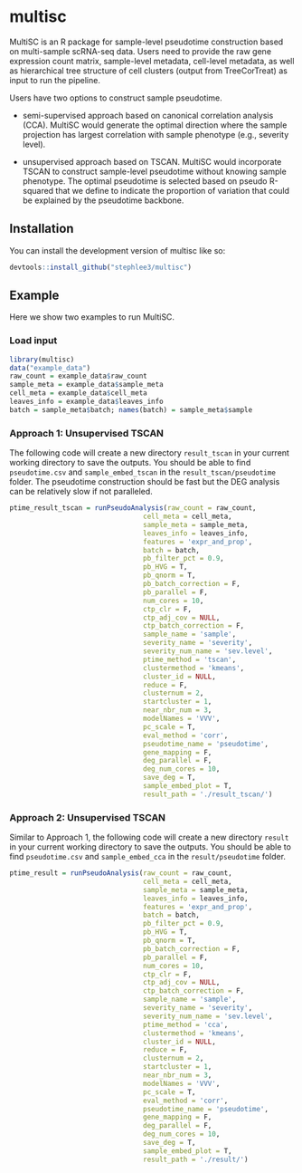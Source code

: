 
# multisc

<!-- badges: start -->
<!-- badges: end -->

MultiSC is an R package for sample-level pseudotime construction based on multi-sample scRNA-seq data. Users need to provide the raw gene expression count matrix, sample-level metadata, cell-level metadata, as well as hierarchical tree structure of cell clusters (output from TreeCorTreat) as input to run the pipeline. 

Users have two options to construct sample pseudotime.

* semi-supervised approach based on canonical correlation analysis (CCA). MultiSC would generate the optimal direction where the sample projection has largest correlation with sample phenotype (e.g., severity level).

* unsupervised approach based on TSCAN. MultiSC would incorporate TSCAN to construct sample-level pseudotime without knowing sample phenotype. The optimal pseudotime is selected based on pseudo R-squared that we define to indicate the proportion of variation that could be explained by the pseudotime backbone. 

## Installation

You can install the development version of multisc like so:

``` r
devtools::install_github("stephlee3/multisc")
```



## Example

Here we show two examples to run MultiSC.

### Load input

``` r
library(multisc)
data("example_data")
raw_count = example_data$raw_count
sample_meta = example_data$sample_meta
cell_meta = example_data$cell_meta
leaves_info = example_data$leaves_info
batch = sample_meta$batch; names(batch) = sample_meta$sample
```

### Approach 1: Unsupervised TSCAN

The following code will create a new directory `result_tscan` in your current working directory to save the outputs. You should be able to find `pseudotime.csv` and `sample_embed_tscan` in the `result_tscan/pseudotime` folder. The pseudotime construction should be fast but the DEG analysis can be relatively slow if not paralleled. 


``` r
ptime_result_tscan = runPseudoAnalysis(raw_count = raw_count,
                                 cell_meta = cell_meta, 
                                 sample_meta = sample_meta,
                                 leaves_info = leaves_info,
                                 features = 'expr_and_prop', 
                                 batch = batch, 
                                 pb_filter_pct = 0.9, 
                                 pb_HVG = T, 
                                 pb_qnorm = T, 
                                 pb_batch_correction = F, 
                                 pb_parallel = F,
                                 num_cores = 10,
                                 ctp_clr = F, 
                                 ctp_adj_cov = NULL, 
                                 ctp_batch_correction = F, 
                                 sample_name = 'sample', 
                                 severity_name = 'severity', 
                                 severity_num_name = 'sev.level',
                                 ptime_method = 'tscan', 
                                 clustermethod = 'kmeans', 
                                 cluster_id = NULL, 
                                 reduce = F, 
                                 clusternum = 2, 
                                 startcluster = 1, 
                                 near_nbr_num = 3, 
                                 modelNames = 'VVV',
                                 pc_scale = T,
                                 eval_method = 'corr',
                                 pseudotime_name = 'pseudotime', 
                                 gene_mapping = F,
                                 deg_parallel = F,
                                 deg_num_cores = 10,
                                 save_deg = T, 
                                 sample_embed_plot = T, 
                                 result_path = './result_tscan/')
```



### Approach 2: Unsupervised TSCAN

Similar to Approach 1, the following code will create a new directory `result` in your current working directory to save the outputs. You should be able to find `pseudotime.csv` and `sample_embed_cca` in the `result/pseudotime` folder.

``` r
ptime_result = runPseudoAnalysis(raw_count = raw_count,
                                 cell_meta = cell_meta, 
                                 sample_meta = sample_meta,
                                 leaves_info = leaves_info,
                                 features = 'expr_and_prop', 
                                 batch = batch, 
                                 pb_filter_pct = 0.9, 
                                 pb_HVG = T, 
                                 pb_qnorm = T, 
                                 pb_batch_correction = F, 
                                 pb_parallel = F,
                                 num_cores = 10,
                                 ctp_clr = F, 
                                 ctp_adj_cov = NULL, 
                                 ctp_batch_correction = F, 
                                 sample_name = 'sample', 
                                 severity_name = 'severity', 
                                 severity_num_name = 'sev.level',
                                 ptime_method = 'cca', 
                                 clustermethod = 'kmeans', 
                                 cluster_id = NULL, 
                                 reduce = F, 
                                 clusternum = 2, 
                                 startcluster = 1, 
                                 near_nbr_num = 3, 
                                 modelNames = 'VVV',
                                 pc_scale = T,
                                 eval_method = 'corr',
                                 pseudotime_name = 'pseudotime', 
                                 gene_mapping = F,
                                 deg_parallel = F,
                                 deg_num_cores = 10,
                                 save_deg = T, 
                                 sample_embed_plot = T, 
                                 result_path = './result/')
```

